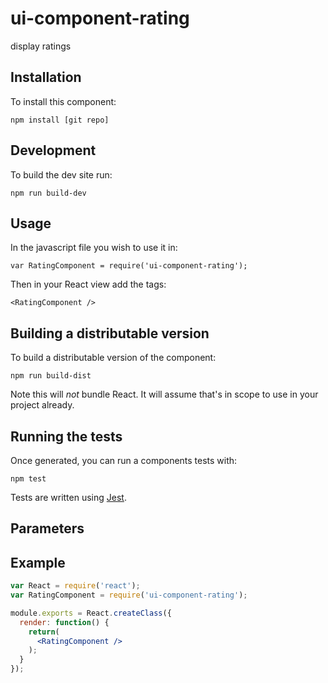 # ui-component-rating
display ratings

## Installation
To install this component:

`npm install [git repo]`

## Development
To build the dev site run:

`npm run build-dev`

## Usage
In the javascript file you wish to use it in:

`var RatingComponent = require('ui-component-rating');`

Then in your React view add the tags:

`<RatingComponent />`

## Building a distributable version
To build a distributable version of the component:

`npm run build-dist`

Note this will *not* bundle React. It will assume that's in scope to use in your project already.

## Running the tests
Once generated, you can run a components tests with:

`npm test`

Tests are written using [Jest](https://facebook.github.io/jest/).

## Parameters

## Example

```jsx
var React = require('react');
var RatingComponent = require('ui-component-rating');

module.exports = React.createClass({
  render: function() {
    return(
      <RatingComponent />
    );
  }
});
```
